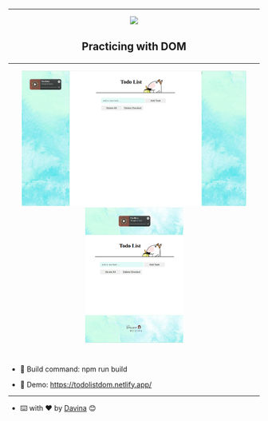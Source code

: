 
  
__________
  
 <p align="center"><img src="https://media2.giphy.com/media/QrpVwPDGmJEIvHwKEc/200w.webp?cid=790b7611irb4o28dlj42xenq3l6m1bsa8t0msslhzs96gpet&rid=200w.webp&ct=s" width="100"></a></p>  
 
  ## <p align="center"> Practicing with DOM </p>
  __________


  <p align="center"><img src="./assets/img/rmWeb.png" width="450"></a> 
  <img src="./assets/img/rmMvl.png" width="197"></a></p>

#

- 👾 Build command:
     npm run build

- 🧐 Demo:
    https://todolistdom.netlify.app/

__________
- ⌨️ with ❤️ by [Davina](https://www.linkedin.com/in/davinamedina/) 😊